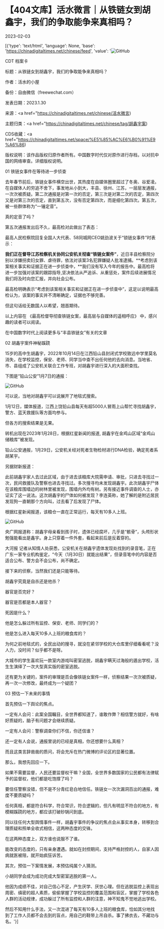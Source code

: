 # 【404文库】活水微言｜从铁链女到胡鑫宇，我们的争取能争来真相吗？

2023-02-03

[{'type': 'text/html', 'language': None, 'base': 'https://chinadigitaltimes.net/chinese/feed', 'value': '![GitHub](https://chinadigitaltimes.net/chinese/files/2023/02/image-1675459332483.png)



CDT 档案卡

标题：从铁链女到胡鑫宇，我们的争取能争来真相吗？

作者：活水的小屋

备份：自由微信（freewechat.com）

发表日期：2023.1.30

来源：<a href="https://chinadigitaltimes.net/chinese/活水微言)

主题归类：<a href="https://chinadigitaltimes.net/chinese/tag/胡鑫宇案)

CDS收藏：<a href="https://chinadigitaltimes.net/space/%E5%85%AC%E6%B0%91%E9%A6%86)

版权说明：该作品版权归原作者所有。中国数字时代仅对原作进行存档，以对抗中国的网络审查。详细版权说明。





01 铁链女事件在等待进一步侦查

去年春节前后，铁链女事件横空出世，其热度在自媒体圈里超过了冬奥、谷爱凌。在自媒体人的穷追不舍下，事发地从小到大，丰县、徐州、江苏，一层层发通报，一次次被质疑。第二次通报是对第一次的否定，第三次是对第二次的否定，第四次又是对第三次的否定，直到第五次，没有否定第四次，而是细化第四次。第五次，被一些群体称为“一锤定音”。

真的定音了吗？

第五次通报发出后不久，最高检对此做出了表态：



最高人民检察院回复全国人大代表、58同城网CEO姚劲波关于“锁链女事件”时表示：

**我们正在督导江苏检察机关协同公安机关彻查“铁链女案件”**，近日丰县检察院分别以涉嫌拐卖妇女罪、虐待罪，依法对该案3名犯罪嫌疑人批准逮捕。**考虑到该案相关事实和证据正在进一步侦查中，**我们没有写入今年的报告中。最高检将进一步加强对该案的跟踪指导,坚决依法从严追诉、从重惩处，案件后续进展情况我们将及时向您汇报，并向社会公布。

最高检明确表示“考虑到该案相关事实和证据正在进一步侦查中”，这足以说明最高检认为，该案的事实并不清晰确定，证据也不够完善。

但这句话给无数国人以希望，翘首期待。

以上内容在 《最高检督导彻查铁链女案，最高层与自媒体的遥相呼应》 中，感兴趣的读者可以阅读。

在中国数字时代上阅读更多与“丰县铁链女”有关的文章

02 胡鑫宇案件神秘蹊跷

15岁的高中生胡鑫宇，2022年10月14日在江西铅山县封闭式学校致远中学里莫名消失，在学校监控，保安、老师、同学当中查不出任何他的去向消息。当地省、市、县组成了公安机关联合工作专班，对胡鑫宇进行深入的大面积查找。

下图是“铅山公安”1月7日的通报：

![GitHub](https://chinadigitaltimes.net/chinese/files/2023/02/post-692596-63dd8470b302c.)

可以说，当地对胡鑫宇可以说展开了地毯式搜索。

1月12日，媒体报道，江西上饶铅山县每天有超5000人冒雨上山帮忙寻找胡鑫宇，警方、蓝天救援队等方面均参与。

但各方的搜索结果是无果。

转机出现在2023年1月28日，根据红星新闻的报道, 胡鑫宇在金鸡山区域“金鸡山储粮库”被发现。

铅山公安通报，1月29日，公安机关经对死者生物检材进行DNA检验，确定死者系胡某宇。

另据财新报道：



此前胡鑫宇家人去过此区域，由于进去该粮库大院需申请、审批，只进去寻找过一次，民间救援队及警察也进去寻找过。多次搜寻均未发现胡鑫宇。此次胡鑫宇尸体在该粮库围墙边的树林里被发现，围墙内外均有树。另有接近事件调查的人士，亦证实了这一说法。这次胡鑫宇的尸体如何被发现？李连英称，她了解的是附近居民发现狗一直朝那个方向叫，过去看了后发现了尸体。



根据红星新闻报道，该粮仓一直在正常运行，每天有10多人上班。

![GitHub](https://chinadigitaltimes.net/chinese/files/2023/02/post-692596-63dd8471accc9.png)



央广网报道称：胡鑫宇母亲看到孩子时，遗体已经腐坏，几乎是“骸骨”，头颅形状勉强能看出是鑫宇。身上只穿着一件外套，看起来前后是反着穿的。

大河报 记者从知情人处获悉，公安机关在胡鑫宇遗体发现处找到的录音笔，正在广东一家专业机构鉴定，“今天（1月30日）就能出结果”，但录音笔中的内容是否适合公布、警方会不会公布，尚不确定。



接下来的侦察，当然我们还是只能等待。

胡鑫宇究竟是自杀还是他杀？

器官是否完好？

器官是否都是本人器官？

死因是什么？

他是怎么躲过所有监控、保安、老师、同学们的？

他是怎么进入每天10多人上班的粮食库的？

为何之前地毯式的，全民出动的搜寻，就没在紧邻学校的大仓库里仔细看看呢？没人力，没时间？似乎都不是呀。

大城市的学生喜欢玩一款室内游戏叫密室逃脱，胡鑫宇瞒天过海般的遁出学校，活生生演绎了一次大型真实版的密室逃脱。

还有更为关键的，案件的审理是否会像铁链女案件一样，侦察结果一次次被质疑，再一次一次修改，最终成为一个疑团？

03 预估一下未来的事情

首先预估一下舆论的焦点。

一定有人会问：此案全国瞩目，全世界都知道了，谁敢作弊？相信警方就好，有啥好质疑的，脑子有问题才会继续质疑。

一定有人会问：警察调查你们不信，你还信谁？

还一定有人会说，通报里说的已经是真相，你还想要什么真相？

而且这类言辞凿凿的质问，将会充斥在热门微博的评论区的显著位置。

那么，我想先回应一下。

如果不需要监督，人民还要监督权干嘛？全国，全世界多数国家的公民都有法律赋予的监督权，他们都是吃饱撑了吗？

要信任警察没错，但不是不分青红皂白地信任。铁链女一次次漏洞百出的通报，难度不要质疑吗？

任何真相，都是符合科学，符合常识，符合逻辑的，但凡有明显不符合的地方，有模糊蹊跷的地方，都应该打破砂锅问到底。

同以往任何大型舆情事件一样，胡鑫宇事件的争议的焦点会从事实本身，转移到合理质疑和照单全收式相信，这两种态度的交锋。

在这两种态度上，双方谁也说服不了谁。

能改变的态度的，只有亲身遭遇。就如在封控期间，支持严格封控的人，自家人因病就医被阻，就开始疯狂诉苦。

其次，预估一下案情发展，本预估纯属个人猜测。

小胡同学会成为成功完成大型密室逃脱的第一人。

他因为成绩不佳，对自己信心不足，产生厌学、厌世心理。但在逃脱监控上表现出周密、缜密的超人素质，偷偷掌握了学校监控的覆盖范围和盲区，掌握了学校各色人群的活动规律，成功躲过了所有监控和人群的注意，神不知鬼不觉地逃出学校。

然后不知用什么手法，又一次混进了每天有10多人上班的粮食库，恰如其分地找到了工作人员都不会去到的盲点，用自己的鞋带上吊自杀。事了拂衣去，不藏功与名。'}]